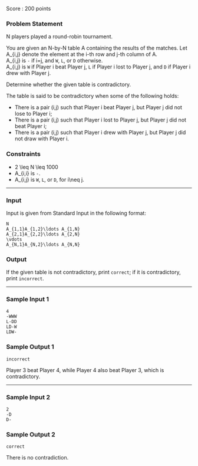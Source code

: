 Score : 200 points

### Problem Statement

N players played a round-robin tournament.

You are given an N-by-N table A containing the results of the matches. Let A\_{i,j} denote the element at the i-th row and j-th column of A.  
A\_{i,j} is `-` if i=j, and `W`, `L`, or `D` otherwise.  
A\_{i,j} is `W` if Player i beat Player j, `L` if Player i lost to Player j, and `D` if Player i drew with Player j.

Determine whether the given table is contradictory.

The table is said to be contradictory when some of the following holds:

* There is a pair (i,j) such that Player i beat Player j, but Player j did not lose to Player i;
* There is a pair (i,j) such that Player i lost to Player j, but Player j did not beat Player i;
* There is a pair (i,j) such that Player i drew with Player j, but Player j did not draw with Player i.

### Constraints

* 2 \leq N \leq 1000
* A\_{i,i} is `-`.
* A\_{i,j} is `W`, `L`, or `D`, for i\neq j.

---

### Input

Input is given from Standard Input in the following format:

```
N
A_{1,1}A_{1,2}\ldots A_{1,N}
A_{2,1}A_{2,2}\ldots A_{2,N}
\vdots
A_{N,1}A_{N,2}\ldots A_{N,N}
```

### Output

If the given table is not contradictory, print `correct`; if it is contradictory, print `incorrect`.

---

### Sample Input 1

```
4
-WWW
L-DD
LD-W
LDW-
```

### Sample Output 1

```
incorrect
```

Player 3 beat Player 4, while Player 4 also beat Player 3, which is contradictory.

---

### Sample Input 2

```
2
-D
D-
```

### Sample Output 2

```
correct
```

There is no contradiction.